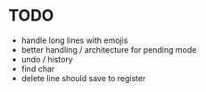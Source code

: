 # TODO

- handle long lines with emojis
- better handling / architecture for pending mode
- undo / history
- find char
- delete line should save to register
